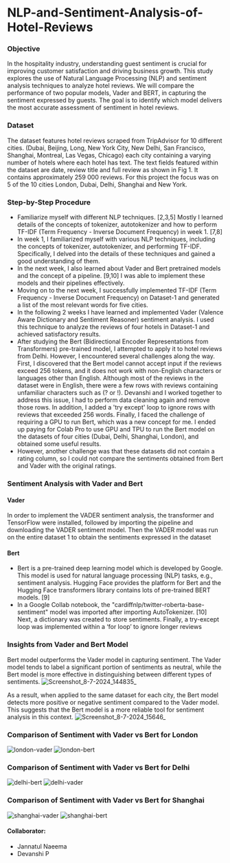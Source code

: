# NLP-and-Sentiment-Analysis-of-Hotel-Reviews
### Objective
In the hospitality industry, understanding guest sentiment is crucial for improving customer satisfaction and driving business growth. This study explores the use of Natural Language Processing (NLP) and sentiment analysis techniques to analyze hotel reviews. We will compare the performance of two popular models, Vader and BERT, in capturing the sentiment expressed by guests. The goal is to identify which model delivers the most accurate assessment of sentiment in hotel reviews.

### Dataset
The dataset features hotel reviews scraped from TripAdvisor for 10 different cities. (Dubai, Beijing, Long, New York City, New Delhi, San Francisco, Shanghai, Montreal, Las Vegas, Chicago) each city containing a varying number of hotels where each hotel has text. The text fields featured within the dataset are date, review title and full review as shown in Fig 1. It contains approximately 259 000 reviews. For this project the focus was on 5 of the 10 cities London, Dubai, Delhi, Shanghai and New York. 

### Step-by-Step Procedure
-	Familiarize myself with different NLP techniques. [2,3,5] Mostly I learned details of the concepts of tokenizer, autotokenizer and how to perform TF-IDF (Term Frequency - Inverse Document Frequency) in week 1. [7,8] 
-	In week 1, I familiarized myself with various NLP techniques, including the concepts of tokenizer, autotokenizer, and performing TF-IDF. Specifically, I delved into the details of these techniques and gained a good understanding of them. 
-	In the next week, I also learned about Vader and Bert pretrained models and the concept of a pipeline. [9,10] I was able to implement these models and their pipelines effectively.
-	Moving on to the next week, I successfully implemented TF-IDF (Term Frequency - Inverse Document Frequency) on Dataset-1 and generated a list of the most relevant words for five cities.
-	In the following 2 weeks I have learned and implemented Vader (Valence Aware Dictionary and Sentiment Reasoner) sentiment analysis. I used this technique to analyze the reviews of four hotels in Dataset-1 and achieved satisfactory results.
-	After studying the Bert (Bidirectional Encoder Representations from Transformers) pre-trained model, I attempted to apply it to hotel reviews from Delhi. However, I encountered several challenges along the way. First, I discovered that the Bert model cannot accept input if the reviews exceed 256 tokens, and it does not work with non-English characters or languages other than English. Although most of the reviews in the dataset were in English, there were a few rows with reviews containing unfamiliar characters such as (? or !). Devanshi and I worked together to address this issue, I had to perform data cleaning again and remove those rows. In addition, I added a 'try except' loop to ignore rows with reviews that exceeded 256 words. Finally, I faced the challenge of requiring a GPU to run Bert, which was a new concept for me. I ended up paying for Colab Pro to use GPU and TPU to run the Bert model on the datasets of four cities (Dubai, Delhi, Shanghai, London), and obtained some useful results.
-	However, another challenge was that these datasets did not contain a rating column, so I could not compare the sentiments obtained from Bert and Vader with the original ratings.

### Sentiment Analysis with Vader and Bert
#### Vader
In order to implement the VADER sentiment analysis, the transformer and TensorFlow 
were installed, followed by importing the pipeline and downloading the VADER sentiment 
model. Then the VADER model was run on the entire dataset 1 to obtain the sentiments 
expressed in the dataset
#### Bert
- Bert is a pre-trained deep learning model which is developed by Google. This model is used 
for natural language processing (NLP) tasks, e.g., sentiment analysis. Hugging Face provides 
the platform for Bert and the Hugging Face transformers library contains lots of pre-trained 
BERT models.
[9] 
- In a Google Collab notebook, the "cardiffnlp/twitter-roberta-base-sentiment" model was 
imported after importing AutoTokenizer. [10] Next, a dictionary was created to store 
sentiments. Finally, a try-except loop was implemented within a ‘for loop’ to ignore longer 
reviews

### Insights from Vader and Bert Model
Bert model outperforms the Vader model in capturing sentiment. The Vader model tends to label a significant portion of sentiments as neutral, while the Bert model is more effective in distinguishing between different types of sentiments. 
![Screenshot_8-7-2024_144835_](https://github.com/jannatul20/NLP-and-Sentiment-Analysis-of-Hotel-Reviews/assets/113473117/0e37c10e-127b-445c-990f-3fa24ae67960)

As a result, when applied to the same dataset for each city, the Bert model detects more positive or negative sentiment compared to the Vader model. This suggests that the Bert model is a more reliable tool for sentiment analysis in this context. 
![Screenshot_8-7-2024_15646_](https://github.com/jannatul20/NLP-and-Sentiment-Analysis-of-Hotel-Reviews/assets/113473117/67d27290-b22c-4ef5-adf7-be6751d212ce)




### Comparison of Sentiment with Vader vs Bert for London


![london-vader](https://github.com/jannatul20/NLP-and-Sentiment-Analysis-of-Hotel-Reviews/assets/113473117/93bb6ae5-3ea8-4d47-a3c6-4a2a4d2b7af1)
![london-bert](https://github.com/jannatul20/NLP-and-Sentiment-Analysis-of-Hotel-Reviews/assets/113473117/5c0eec7f-a634-450e-b0fd-adae53fbf85b) 




### Comparison of Sentiment with Vader vs Bert for Delhi


![delhi-bert](https://github.com/jannatul20/NLP-and-Sentiment-Analysis-of-Hotel-Reviews/assets/113473117/09feab73-2b55-4e0f-a8bc-7716c974632b)
![delhi-vader](https://github.com/jannatul20/NLP-and-Sentiment-Analysis-of-Hotel-Reviews/assets/113473117/a4b00800-a815-40b8-a47d-64fa5e24a0ef) 




### Comparison of Sentiment with Vader vs Bert for Shanghai



![shanghai-vader](https://github.com/jannatul20/NLP-and-Sentiment-Analysis-of-Hotel-Reviews/assets/113473117/09843882-873c-48d3-a658-45076c1ba0a7)
![shanghai-bert](https://github.com/jannatul20/NLP-and-Sentiment-Analysis-of-Hotel-Reviews/assets/113473117/fc8b12fb-0eba-4a28-8532-606a8703388e)


#### Collaborator:
- Jannatul Naeema
- Devanshi P
